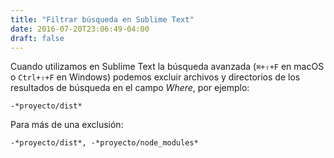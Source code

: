 ```yaml
---
title: "Filtrar búsqueda en Sublime Text"
date: 2016-07-20T23:06:49-04:00
draft: false
---
```


Cuando utilizamos en Sublime Text la búsqueda avanzada (`⌘+⇧+F` en macOS o `Ctrl+⇧+F`
en Windows) podemos excluir archivos y directorios de los resultados de búsqueda en el
campo *Where*, por ejemplo:

```
-*proyecto/dist*
```

Para más de una exclusión:

```
-*proyecto/dist*, -*proyecto/node_modules*
```

